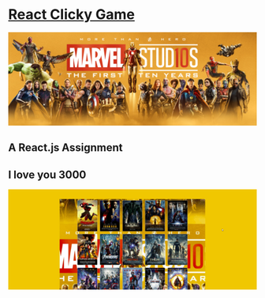 # [React Clicky Game](https://armonkahil.github.io/Clicky-Game/)
![Marvel](/src/components/images/Marvel-Cinematic-Universe-MCU-First-10-Years-banner-1-wide.jpg)

## A React.js Assignment

## **I love you 3000**
![Marvel](/src/components/images/React&#32;Clicky&#32;-&#32;Edited.gif)